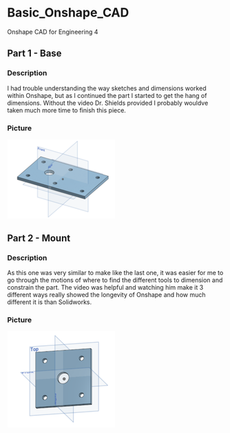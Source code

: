 # Basic_Onshape_CAD
Onshape CAD for Engineering 4

## Part 1 - Base

### Description
I had trouble understanding the way sketches and dimensions worked within Onshape, but as I continued the part I started to get the hang of dimensions. Without the video Dr. Shields provided I probably wouldve taken much more time to finish this piece.

### Picture
<img src="Media/Caster_Part_1.png" width="250">

## Part 2 - Mount

### Description
As this one was very similar to make like the last one, it was easier for me to go through the motions of where to find the different tools to dimension and constrain the part. The video was helpful and watching him make it 3 different ways really showed the longevity of Onshape and how much different it is than Solidworks.

### Picture

<img src="Media/Caster_Part_2.png" width="250">


